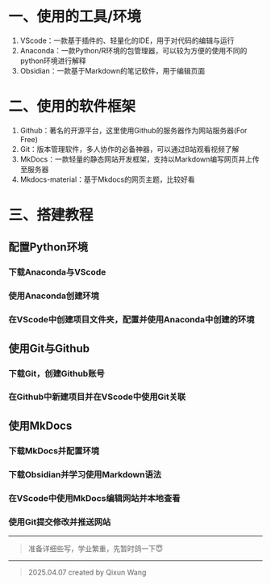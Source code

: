# 一、使用的工具/环境
1. VScode：一款基于插件的、轻量化的IDE，用于对代码的编辑与运行
2. Anaconda：一款Python/R环境的包管理器，可以较为方便的使用不同的python环境进行解释
3. Obsidian：一款基于Markdown的笔记软件，用于编辑页面
# 二、使用的软件框架
1. Github：著名的开源平台，这里使用Github的服务器作为网站服务器(For Free)
2. Git：版本管理软件，多人协作的必备神器，可以通过B站观看视频了解
3. MkDocs：一款轻量的静态网站开发框架，支持以Markdown编写网页并上传至服务器
4. Mkdocs-material：基于Mkdocs的网页主题，比较好看

# 三、搭建教程
## 配置Python环境
### 下载Anaconda与VScode
### 使用Anaconda创建环境
### 在VScode中创建项目文件夹，配置并使用Anaconda中创建的环境
## 使用Git与Github
### 下载Git，创建Github账号
### 在Github中新建项目并在VScode中使用Git关联
## 使用MkDocs
### 下载MkDocs并配置环境
### 下载Obsidian并学习使用Markdown语法
### 在VScode中使用MkDocs编辑网站并本地查看
### 使用Git提交修改并推送网站
---

> 准备详细些写，学业繁重，先暂时鸽一下😇

  
  
---
> 2025.04.07 created by Qixun Wang